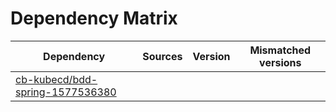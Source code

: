 # Dependency Matrix

Dependency | Sources | Version | Mismatched versions
---------- | ------- | ------- | -------------------
[cb-kubecd/bdd-spring-1577536380](https://github.com/cb-kubecd/bdd-spring-1577536380.git) |  | []() | 

